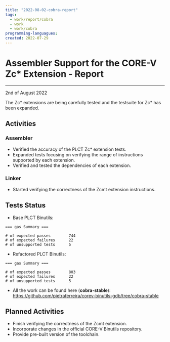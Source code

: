 ```yaml
---
title: "2022-08-02-cobra-report"
tags:
  - work/report/cobra
  - work
  - work/cobra
programming-languagues:
created: 2022-07-29
---
```

# Assembler Support for the CORE-V Zc\* Extension - Report
---
2nd of August 2022

The Zc\* extensions are being carefully tested and the testsuite for Zc\* has been expanded.

## Activities
### Assembler
-  Verified the accuracy of the PLCT Zc* extension tests.
- Expanded tests focusing on verifying the range of instructions supported by each extension.
- Verified and tested the dependencies of each extension.

### Linker
- Started verifying the correctness of the Zcmt extension instructions.

## Tests Status
- Base PLCT Binutils:

```
=== gas Summary ===

# of expected passes		744
# of expected failures		22
# of unsupported tests		5
```

- Refactored PLCT Binutils:

```
=== gas Summary ===

# of expected passes		803
# of expected failures		22
# of unsupported tests		5
```

- All the work can be found here (**cobra-stable**): https://github.com/pietraferreira/corev-binutils-gdb/tree/cobra-stable

## Planned Activities
- Finish verifying the correctness of the Zcmt extension.
- Incorporate changes in the official CORE-V Binutils repository.
- Provide pre-built version of the toolchain.
